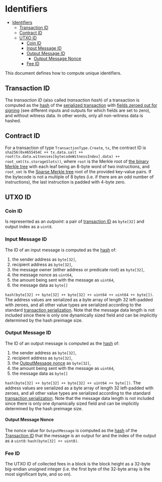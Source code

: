 # Identifiers

- [Identifiers](#identifiers)
  - [Transaction ID](#transaction-id)
  - [Contract ID](#contract-id)
  - [UTXO ID](#utxo-id)
    - [Coin ID](#coin-id)
    - [Input Message ID](#input-message-id)
    - [Output Message ID](#output-message-id)
      - [Output Message Nonce](#output-message-nonce)
    - [Fee ID](#fee-id)

This document defines how to compute unique identifiers.

## Transaction ID

The _transaction ID_ (also called _transaction hash_) of a transaction is computed as the [hash](./cryptographic_primitives.md#hashing) of the [serialized transaction](./tx_format.md#transaction) with [fields zeroed out for signing](./tx_format.md) (see different inputs and outputs for which fields are set to zero), and without witness data. In other words, only all non-witness data is hashed.

## Contract ID

For a transaction of type `TransactionType.Create`, `tx`, the contract ID is `sha256(0x4655454C ++ tx.data.salt ++ root(tx.data.witnesses[bytecodeWitnessIndex].data) ++ root_smt(tx.storageSlots))`, where `root` is the Merkle root of [the binary Merkle tree](./cryptographic_primitives.md#binary-merkle-tree) with each leaf being an 8-byte word of two instructions, and `root_smt` is the [Sparse Merkle tree](./cryptographic_primitives.md#sparse-merkle-tree) root of the provided key-value pairs. If the bytecode is not a multiple of 8 bytes (i.e. if there are an odd number of instructions), the last instruction is padded with 4-byte zero.

## UTXO ID

### Coin ID

Is represented as an _outpoint_: a pair of [transaction ID](#transaction-id) as `byte[32]` and output index as a `uint8`.

### Input Message ID

The ID of an input message is computed as the [hash](./cryptographic_primitives.md#hashing) of:

1. the sender address as `byte[32]`,
1. recipient address as `byte[32]`,
1. the message owner (either address or predicate root) as `byte[32]`,
1. the message nonce as `uint64`,
1. the amount being sent with the message as `uint64`,
1. the message data as `byte[]`

`hash(byte[32] ++ byte[32] ++ byte[32] ++ uint64 ++ uint64 ++ byte[])`. The address values are serialized as a byte array of length 32 left-padded with zeroes, and all other value types are serialized according to the standard [transaction serialization](./tx_format.md#transaction). Note that the message data length is not included since there is only one dynamically sized field and can be implicitly determined by the hash preimage size.

### Output Message ID

The ID of an output message is computed as the [hash](./cryptographic_primitives.md#hashing) of:

1. the sender address as `byte[32]`,
1. recipient address as `byte[32]`,
1. the [OutputMessage nonce](#output-message-nonce) as `byte[32]`,
1. the amount being sent with the message as `uint64`,
1. the message data as `byte[]`

`hash(byte[32] ++ byte[32] ++ byte[32] ++ uint64 ++ byte[])`. The address values are serialized as a byte array of length 32 left-padded with zeroes, and all other value types are serialized according to the standard [transaction serialization](./tx_format.md#transaction). Note that the message data length is not included since there is only one dynamically sized field and can be implicitly determined by the hash preimage size.

#### Output Message Nonce

The nonce value for `OutputMessage` is computed as the [hash](./cryptographic_primitives.md#hashing) of the [Transaction ID](#transaction-id) that the message is an output for and the index of the output as a `uint8`: `hash(byte[32] ++ uint8)`.

### Fee ID

The UTXO ID of collected fees in a block is the block height as a 32-byte big-endian unsigned integer (i.e. the first byte of the 32-byte array is the most significant byte, and so on).
